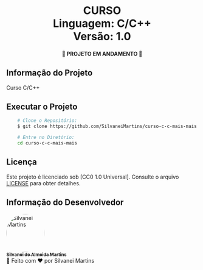<h1 align="center">
    CURSO
    <br />
    Linguagem: C/C++
    <br />
    Versão: 1.0
</h1>

<h4 align="center">
    🚀 PROJETO EM ANDAMENTO 🚀
</h4>

## Informação do Projeto

Curso C/C++

<!-- <p align="center">
    <a href="https://imgur.com/vtG3Etb"><img src="https://i.imgur.com/vtG3Etb.png" title="source: imgur.com" /></a>
    <br />
</p> -->

## Executar o Projeto

```bash
    # Clone o Repositório:
    $ git clone https://github.com/SilvaneiMartins/curso-c-c-mais-mais

    # Entre no Diretório:
    cd curso-c-c-mais-mais
```

## Licença

Este projeto é licenciado sob [CC0 1.0 Universal]. Consulte o arquivo [LICENSE](https://github.com/SilvaneiMartins/curso-c-c-mais-mais/blob/master/LICENSE) para obter detalhes.

## Informação do Desenvolvedor

<a href="https://github.com/SilvaneiMartins">
    <img
        style="border-radius:50%"
        src="https://github.com/SilvaneiMartins.png"
        width="100px;"
        alt="Silvanei Martins"
    />
    <br />
    <sub>
        <b>Silvanei de Almeida Martins</b>
    </sub>
</a>
     <a href="https://github.com/SilvaneiMartins" title="Silvanei martins" >
 </a>
<br />
🚀 Feito com ❤️ por Silvanei Martins
